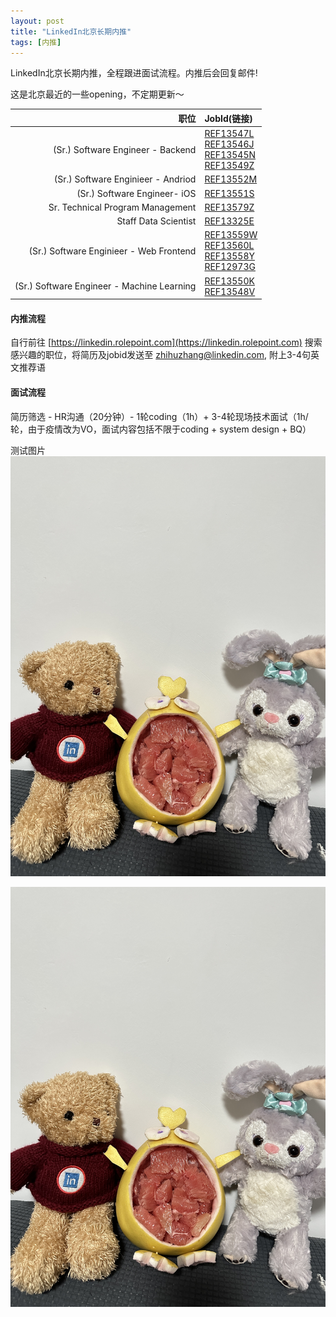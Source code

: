 ```yaml
---
layout: post
title: "LinkedIn北京长期内推"
tags: [内推]
---  
```

  
LinkedIn北京长期内推，全程跟进面试流程。内推后会回复邮件!  

这是北京最近的一些opening，不定期更新～  

|职位|JobId(链接)|
|---:|:---|
| (Sr.) Software Engineer - Backend|[REF13547L](https://linkedin.rolepoint.com/?shorturl=J2mWC#job/ahBzfnJvbGVwb2ludC1wcm9kchALEgNKb2IYgIDoq-K8sQgM) <br> [REF13546J](https://linkedin.rolepoint.com/?shorturl=J2mWC#job/ahBzfnJvbGVwb2ludC1wcm9kchALEgNKb2IYgIDo67WRqwoM) <br> [REF13545N](https://linkedin.rolepoint.com/?shorturl=J2mWC#job/ahBzfnJvbGVwb2ludC1wcm9kchALEgNKb2IYgIDoq9219wgM)<br>[REF13549Z](https://linkedin.rolepoint.com/?shorturl=J2mWC#job/ahBzfnJvbGVwb2ludC1wcm9kchALEgNKb2IYgIDoy7KukgsM)|
|(Sr.) Software Enginieer - Andriod|[REF13552M](https://linkedin.rolepoint.com/?shorturl=J2mWC#job/ahBzfnJvbGVwb2ludC1wcm9kchALEgNKb2IYgIDoy4T5owoM)|
|(Sr.) Software Engineer- iOS|[REF13551S](https://linkedin.rolepoint.com/?shorturl=J2mWC#job/ahBzfnJvbGVwb2ludC1wcm9kchALEgNKb2IYgIDom9qa_QgM)|
|Sr. Technical Program Management|[REF13579Z](https://linkedin.rolepoint.com/?shorturl=J2mWC#job/ahBzfnJvbGVwb2ludC1wcm9kchALEgNKb2IYgIDo65ahkAkM)|
|Staff Data Scientist|[REF13325E](https://linkedin.rolepoint.com/?shorturl=J2mWC#job/ahBzfnJvbGVwb2ludC1wcm9kchALEgNKb2IYgIDoi_zGsAgM)|
|(Sr.) Software Enginieer - Web Frontend|[REF13559W](https://linkedin.rolepoint.com/?shorturl=J2mWC#job/ahBzfnJvbGVwb2ludC1wcm9kchALEgNKb2IYgIDo25CeqwsM) <br> [REF13560L](https://linkedin.rolepoint.com/?shorturl=J2mWC#job/ahBzfnJvbGVwb2ludC1wcm9kchALEgNKb2IYgIDoq8Pg5AsM) <br> [REF13558Y](https://linkedin.rolepoint.com/?shorturl=J2mWC#job/ahBzfnJvbGVwb2ludC1wcm9kchALEgNKb2IYgIDo67TZgAoM) <br> [REF12973G](https://linkedin.rolepoint.com/?shorturl=J2mWC#job/ahBzfnJvbGVwb2ludC1wcm9kchALEgNKb2IYgIDok8nNjwsM)|
|(Sr.) Software Engineer - Machine Learning|[REF13550K](https://linkedin.rolepoint.com/?shorturl=J2mWC#job/ahBzfnJvbGVwb2ludC1wcm9kchALEgNKb2IYgIDoi7vZngsM) <br> [REF13548V](https://linkedin.rolepoint.com/?shorturl=J2mWC#job/ahBzfnJvbGVwb2ludC1wcm9kchALEgNKb2IYgIDo2-yr3AsM)|

#### 内推流程

自行前往 [https://linkedin.rolepoint.com](https://linkedin.rolepoint.com) 搜索感兴趣的职位，将简历及jobid发送至 [zhihuzhang@linkedin.com](zhihuzhang@linkedin.com), 附上3-4句英文推荐语  


#### 面试流程

简历筛选 - HR沟通（20分钟）- 1轮coding（1h）+ 3-4轮现场技术面试（1h/轮，由于疫情改为VO，面试内容包括不限于coding + system design + BQ）

测试图片
<img src="/images/posts/柚子鸡.jpg"/>

![](/images/posts/柚子鸡.jpg)

